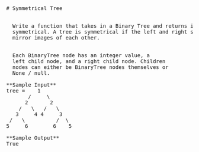 <pre>
# Symmetrical Tree


  Write a function that takes in a Binary Tree and returns if that tree is
  symmetrical. A tree is symmetrical if the left and right subtrees are
  mirror images of each other.


  Each BinaryTree node has an integer value, a
  left child node, and a right child node. Children
  nodes can either be BinaryTree nodes themselves or
  None / null.

**Sample Input**
tree =    1
       /     \
      2       2
    /   \   /   \
   3     4 4     3
 /   \          /  \
5     6        6    5

**Sample Output**
True
</pre>